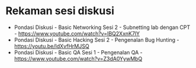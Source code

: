 # Rekaman sesi diskusi

- Pondasi Diskusi - Basic Networking Sesi 2 - Subnetting lab dengan CPT  - https://www.youtube.com/watch?v=IBQ2XxnK7lY
- Pondasi Diskusi - Basic Hacking Sesi 2 - Pengenalan Bug Hunting  - https://youtu.be/IdXvfHrMJSQ
- Pondasi Diskusi - Basic QA Sesi 1 - Pengenalan QA - https://www.youtube.com/watch?v=Z3dA0YywMbQ
